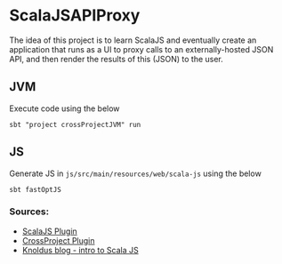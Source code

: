 # ScalaJSAPIProxy

The idea of this project is to learn ScalaJS and eventually create an application that runs as a UI to proxy calls to an externally-hosted JSON API, and then render the results of this (JSON) to the user.

## JVM

Execute code using the below
```shell
sbt "project crossProjectJVM" run
```

## JS

Generate JS in `js/src/main/resources/web/scala-js` using the below
```shell
sbt fastOptJS
```

### Sources:
* [ScalaJS Plugin](https://www.scala-js.org/doc/project/)
* [CrossProject Plugin](https://github.com/portable-scala/sbt-crossproject)
* [Knoldus blog - intro to Scala JS](https://blog.knoldus.com/introduction-to-scala-js/)
